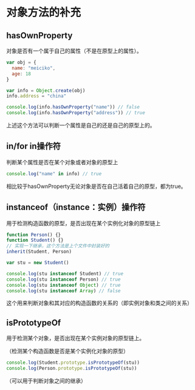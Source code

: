 # 对象方法的补充

## hasOwnProperty

对象是否有一个属于自己的属性（不是在原型上的属性）。

```JavaScript
var obj = {
  name: "meiciko",
  age: 18
}

var info = Object.create(obj)
info.address = "china"

console.log(info.hasOwnProperty("name")) // false
console.log(info.hasOwnProperty("address")) // true
```

上述这个方法可以判断一个属性是自己的还是自己的原型上的。



## in/for in操作符

判断某个属性是否在某个对象或者对象的原型上

```JavaScript
console.log("name" in info) // true
```

相比较于hasOwnProperty无论对象是否在自己活着自己的原型，都为true。



## instanceof（instance：实例）操作符

用于检测构造函数的原型，是否出现在某个实例化对象的原型链上

```JavaScript
function Person() {}
function Student() {}
// 实现一下继承，这个方法是上个文件中封装好的
inherit(Student, Person)

var stu = new Student()
```

```javascript
console.log(stu instanceof Student) // true
console.log(stu instanceof Person) // true
console.log(stu instanceof Object) // true
console.log(stu instanceof Array) // false
```

这个用来判断对象和其对应的构造函数的关系的（即实例对象和类之间的关系）

 

## isPrototypeOf

用于检测某个对象，是否出现在某个实例对象的原型链上。

（检测某个构造函数是否是某个实例化对象的原型）

```javascript
console.log(Student.prototype.isPrototypeOf(stu))
console.log(Person.prototype.isPrototypeOf(stu))
```

（可以用于判断对象之间的继承）